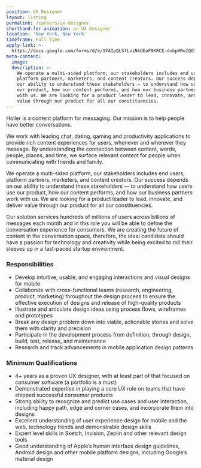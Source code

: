 ```yaml
---
position: UX Designer
layout: listing
permalink: /careers/ux-designer
shorthand-for-animation: an UX Designer
location: 'New York, New York'
timeframe: Full Time
apply-link: >-
  https://docs.google.com/forms/d/e/1FAIpQLSfLviNkGEaF9KRCE-dvbpHRwIQO7AgfTxFMm4DzZYAWhaTfrg/viewform
meta-content:
  image:
  description: >-
    We operate a multi-sided platform; our stakeholders includes end users,
    platform partners, marketers, and content creators. Our success depends on
    our ability to understand these stakeholders — to understand how users use
    our product, how our content performs, and how our business partners work
    with us. We are looking for a product leader to lead, innovate, and deliver
    value through our product for all our constituencies.
---
```


Holler is a content platform for messaging. Our mission is to help people have better conversations.

We work with leading chat, dating, gaming and productivity applications to provide rich content experiences for users, whenever and wherever they message. By understanding the connection between content, words, people, places, and time, we surface relevant content for people when communicating with friends and family.

We operate a multi-sided platform; our stakeholders includes end users, platform partners, marketers, and content creators. Our success depends on our ability to understand these stakeholders — to understand how users use our product, how our content performs, and how our business partners work with us. We are looking for a product leader to lead, innovate, and deliver value through our product for all our constituencies.

Our solution services hundreds of millions of users across billions of messages each month and in this role you will be able to define the conversation experience for consumers. We are creating the future of content in the conversation space, therefore, the ideal candidate should have a passion for technology and creativity while being excited to roll their sleeves up in a fast-paced startup environment.

### **Responsibilities**

* Develop intuitive, usable, and engaging interactions and visual designs for mobile
* Collaborate with cross-functional teams (research, engineering, product, marketing) throughout the design process to ensure the effective execution of designs and release of high-quality products
* Illustrate and articulate design ideas using process flows, wireframes and prototypes
* Break any design problem down into viable, actionable stories and solve them with clarity and precision
* Participate in the development process from definition, through design, build, test, release, and maintenance
* Research and track advancements in mobile application design patterns

### **Minimum Qualifications**

* 4+ years as a proven UX designer, with at least part of that focused on consumer software (a portfolio is a must)
* Demonstrated expertise in playing a core UX role on teams that have shipped successful consumer products
* Strong ability to recognize and predict use cases and user interaction, including happy path, edge and corner cases, and incorporate them into designs
* Excellent understanding of user experience design for mobile and the web, technology trends and demonstrable design skills
* Expert level skills in Sketch, Invision, Zeplin and other relevant design tools
* Good understanding of Apple’s human interface design guidelines, Android design and other mobile platform designs, including Google’s material design
